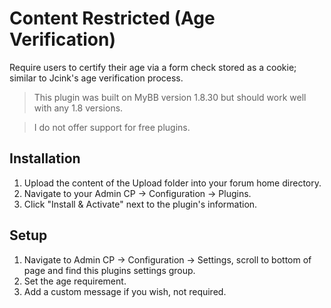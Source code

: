 # Content Restricted (Age Verification)
Require users to certify their age via a form check stored as a cookie; similar to Jcink's age verification process.

> This plugin was built on MyBB version 1.8.30 but should work well with any 1.8 versions.

> I do not offer support for free plugins.

## Installation
1. Upload the content of the Upload folder into your forum home directory.
2. Navigate to your Admin CP -> Configuration -> Plugins.
3. Click "Install & Activate" next to the plugin's information.

## Setup
1. Navigate to Admin CP -> Configuration -> Settings, scroll to bottom of page and find this plugins settings group.
2. Set the age requirement.
3. Add a custom message if you wish, not required.
